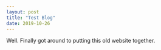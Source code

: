 ```yaml
---
layout: post
title: "Test Blog"
date: 2019-10-26
---
```


Well. Finally got around to putting this old website together. 

